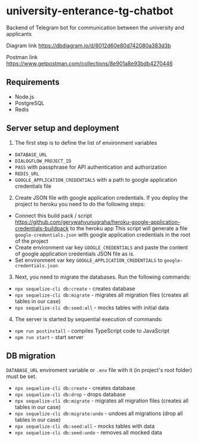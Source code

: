 # university-enterance-tg-chatbot
Backend of Telegram bot for communication between the university and applicants


Diagram link
https://dbdiagram.io/d/6012d60e80d742080a383d3b

Postman link 
https://www.getpostman.com/collections/8e901a8e93bdb4270446


## Requirements
* Node.js
* PostgreSQL
* Redis

## Server setup and deployment

1. The first step is to define the list of environment variables

* ```DATABASE_URL```
* ```DIALOGFLOW_PROJECT_ID```
* ```PASS``` with passphrase for API authentication and authorization
* ```REDIS_URL```
* ```GOOGLE_APPLICATION_CREDENTIALS``` with a path to google application credentials file

2. Create JSON file with google application credentials.
If you deploy the project to heroku you need to do the following steps:
* Connect this build pack / script https://github.com/gerywahyunugraha/heroku-google-application-credentials-buildpack to the heroku app 
This script will generate a file ```google-credentials.json``` with google application credentials in the root of the project
* Create environment var key ```GOOGLE_CREDENTIALS``` and paste the content of google application credentials JSON file as is.
* Set environment var key ```GOOGLE_APPLICATION_CREDENTIALS``` to ```google-credentials.json```


3. Next, you need to migrate the databases. Run the following commands:

* ```npx sequelize-cli db:create``` - creates database
* ```npx sequelize-cli db:migrate``` - migrates all migration files (creates all tables in our case)
* ```npx sequelize-cli db:seed:all``` - mocks tables with initial data

4. The server is started by sequential execution of commands:

* ```npm run postinstall``` - compiles TypeScript code to JavaScript
* ```npm run start``` - start server

## DB migration
```DATABASE_URL``` enviroment variable or ```.env``` file with it (in project's root folder)  must be set.

* ```npx sequelize-cli db:create``` - creates database
* ```npx sequelize-cli db:drop``` - drops database
* ```npx sequelize-cli db:migrate``` - migrates all migration files (creates all tables in our case)
* ```npx sequelize-cli db:migrate:undo``` - undoes all migrations (drop all tables in our case)
* ```npx sequelize-cli db:seed:all``` - mocks tables with data
* ```npx sequelize-cli db:seed:undo``` - removes all mocked data
